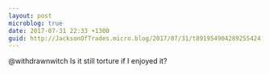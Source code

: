 ```yaml
---
layout: post
microblog: true
date: 2017-07-31 22:33 +1300
guid: http://JacksonOfTrades.micro.blog/2017/07/31/t891954904289255424.html
---
```

@withdrawnwitch Is it still torture if I enjoyed it?
